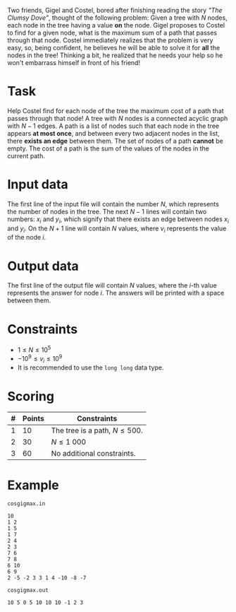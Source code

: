 Two friends, Gigel and Costel, bored after finishing reading the story _"The Clumsy Dove"_, thought of the following problem: Given a tree with $N$ nodes, each node in the tree having a value **on** the node. Gigel proposes to Costel to find for a given node, what is the maximum sum of a path that passes through that node. Costel immediately realizes that the problem is very easy, so, being confident, he believes he will be able to solve it for **all** the nodes in the tree! Thinking a bit, he realized that he needs your help so he won't embarrass himself in front of his friend!

# Task
Help Costel find for each node of the tree the maximum cost of a path that passes through that node! A tree with $N$ nodes is a connected acyclic graph with $N - 1$ edges. A path is a list of nodes such that each node in the tree appears **at most once**, and between every two adjacent nodes in the list, there **exists an edge** between them. The set of nodes of a path **cannot** be empty. The cost of a path is the sum of the values of the nodes in the current path.

# Input data
The first line of the input file will contain the number $N$, which represents the number of nodes in the tree.
The next $N - 1$ lines will contain two numbers: $x_i$ and $y_i$, which signify that there exists an edge between nodes $x_i$ and $y_i$.
On the $N + 1$ line will contain $N$ values, where $v_i$ represents the value of the node $i$.

# Output data
The first line of the output file will contain $N$ values, where the $i$-th value represents the answer for node $i$. The answers will be printed with a space between them.

# Constraints
- $1 \leq N \leq 10^5$
- $-10^9 \leq v_i \leq 10^9$
- It is recommended to use the `long long` data type.

# Scoring
| # | Points | Constraints         |
| - | ------ | ------------------- |
| 1 | 10     | The tree is a path, $N \leq 500$. |
| 2 | 30     | $N \leq 1\ 000$     |
| 3 | 60     | No additional constraints. |

# Example
`cosgigmax.in`
```
10
1 2
1 5
1 7
2 4
2 3
7 6
7 8
6 10
6 9
2 -5 -2 3 3 1 4 -10 -8 -7
```

`cosgigmax.out`
```
10 5 0 5 10 10 10 -1 2 3 
